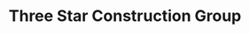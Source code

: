 ---
title: "Three Star Construction Group"
url: /kollam/three-star-construction-group/
shop: clothes
---